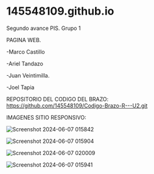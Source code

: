 # 145548109.github.io
Segundo avance PIS. Grupo 1 

PAGINA WEB.

-Marco Castillo

-Ariel Tandazo

-Juan Veintimilla.

-Joel Tapia

REPOSITORIO DEL CODIGO DEL BRAZO: https://github.com/145548109/Codigo-Brazo-R---U2.git


IMAGENES SITIO RESPONSIVO:

![Screenshot 2024-06-07 015842](https://github.com/145548109/BrazoRecolector_U2Poo-.github.io/assets/166523628/d54d765e-7957-4c65-9b7a-190b99f1e2e3)


![Screenshot 2024-06-07 015904](https://github.com/145548109/BrazoRecolector_U2Poo-.github.io/assets/166523628/4979f591-2e23-4e24-a2d7-0c4bf53e630f)


![Screenshot 2024-06-07 020009](https://github.com/145548109/BrazoRecolector_U2Poo-.github.io/assets/166523628/f515b381-3a94-423f-922c-907ea42f3b56)


![Screenshot 2024-06-07 015941](https://github.com/145548109/BrazoRecolector_U2Poo-.github.io/assets/166523628/35c8e209-651b-4d51-85b1-ad2b0da2bf16)

